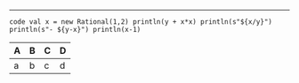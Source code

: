 ****
`code
val x = new Rational(1,2)
 println(y + x*x)
  println(s"${x/y}")
  println(s"- ${y-x}")
  println(x-1)`
  
| A  | B  | C  | D  |
|:---|:---|:---|:---|
| a  | b  | c  | d  |


 
